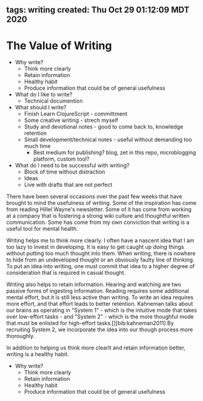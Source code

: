 tags: writing
created: Thu Oct 29 01:12:09 MDT 2020
---

# The Value of Writing

<!--
The outline ended up being formulated in terms of questions and answers.
I do not know if there is any significance to this.
-->

- Why write?
    - Think more clearly
    - Retain information
    - Healthy habit
    - Produce information that could be of general usefulness
- What do I like to write?
    - Technical documention
- What should I write?
    - Finish Learn ClojureScript - committment
    - Some creative writing - strech myself
    - Study and devotional notes - good to come back to, knowledge retention
    - Small development/technical notes - useful without demanding too much time
        - Best medium for publishing? blog, zet in this repo, microblogging platform, custom tool?
- What do I need to be successful with writing?
    - Block of time without distraction
    - Ideas
    - Live with drafts that are not perfect

<!--
I'll keep the outline for now so that I can reference it and so that I can see
how my process of outlining changes over time.
-->

There have been several occasions over the past few weeks that have brought to mind
the usefulness of writing. Some of the inspiration has come from reading Hillel Wayne's
newsletter. Some of it has come from working at a company that is fostering a strong wiki
culture and thoughtful written communication. Some has come from my own conviction that
writing is a useful tool for mental health.

Writing helps me to think more clearly. I often have a nascent idea that I am too lazy to
invest in developing. It is easy to get caught up _doing_ things without putting too
much thought into them. When writing, there is nowhere to hide from an undeveloped thought
or an obviously faulty line of thinking. To put an idea into writing, one must commit
that idea to a higher degree of consideration that is required in casual thought.

Writing also helps to retain information. Hearing and watching are two passive forms of
ingesting information. Reading requires some additional mental effort, but it is still
less active than writing. To write an idea requires more effort, and that effort leads
to better retention. Kahneman talks about our brains as operating in "System 1" - which
is the intuitive mode that takes over low-effort tasks - and "System 2" - which is the
more thoughful mode that must be enlisted for high-effort tasks.[][bib:kahneman2011]
By recruiting System 2, we incorporate the idea into our though process more thoroughly.

In addition to helping us think more clearlt and retain information better, writing is
a healthy habit. 

- Why write?
    - Think more clearly
    - Retain information
    - Healthy habit
    - Produce information that could be of general usefulness

